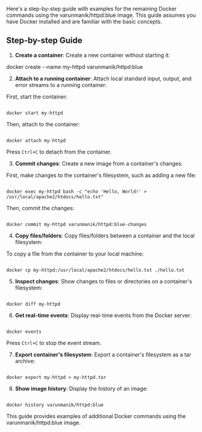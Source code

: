 
Here's a step-by-step guide with examples for the remaining Docker commands using the varunmanik/httpd:blue image. This guide assumes you have Docker installed and are familiar with the basic concepts.



## Step-by-step Guide

1. **Create a container**: Create a new container without starting it:

docker create --name my-httpd varunmanik/httpd:blue




2. **Attach to a running container**: Attach local standard input, output, and error streams to a running container:

First, start the container:

```

docker start my-httpd
```

Then, attach to the container:

```

docker attach my-httpd
```




Press `Ctrl+C` to detach from the container.

3. **Commit changes**: Create a new image from a container's changes:

First, make changes to the container's filesystem, such as adding a new file:

```

docker exec my-httpd bash -c "echo 'Hello, World!' > /usr/local/apache2/htdocs/hello.txt"
```

Then, commit the changes:

```

docker commit my-httpd varunmanik/httpd:blue-changes
```



4. **Copy files/folders**: Copy files/folders between a container and the local filesystem:

To copy a file from the container to your local machine:

```

docker cp my-httpd:/usr/local/apache2/htdocs/hello.txt ./hello.txt
```


5. **Inspect changes**: Show changes to files or directories on a container's filesystem:

```

docker diff my-httpd
```


6. **Get real-time events**: Display real-time events from the Docker server:

```

docker events
```


Press `Ctrl+C` to stop the event stream.

7. **Export container's filesystem**: Export a container's filesystem as a tar archive:

```

docker export my-httpd > my-httpd.tar
```





8. **Show image history**: Display the history of an image:

```

docker history varunmanik/httpd:blue

```


This guide provides examples of additional Docker commands using the varunmanik/httpd:blue image.